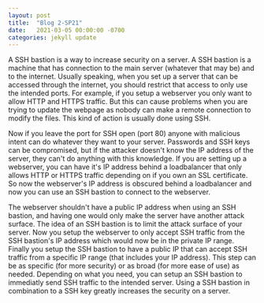 ```yaml
---
layout: post
title:  "Blog 2-SP21"
date:   2021-03-05 00:00:00 -0700
categories: jekyll update
---
```

A SSH bastion is a way to increase security on a server. A SSH bastion is a machine that has connection to the main server (whatever that may be) and to the internet. Usually speaking, when you set up a server that can be accessed through the internet, you should restrict that access to only use the intended ports. For example, if you setup a webserver you only want to allow HTTP and HTTPS traffic. But this can cause problems when you are trying to update the webpage as nobody can make a remote connection to modify the files. This kind of action is usually done using SSH.

Now if you leave the port for SSH open (port 80) anyone with malicious intent can do whatever they want to your server. Passwords and SSH keys can be  compromised, but if the attacker doesn't know the IP address of the server, they can't do anything with this knowledge. If you are setting up a webserver, you can have it's IP address behind a loadbalancer that only allows HTTP or HTTPS traffic depending on if you own an SSL certificate. So now the webserver's IP address is obscured behind a loadbalancer and now you can use an SSH bastion to connect to the webserver.

The webserver shouldn't have a public IP address when using an SSH bastion, and having one would only make the server have another attack surface. The idea of an SSH bastion is to limit the attack surface of your server. Now you setup the webserver to only accept SSH traffic from the SSH bastion's IP address which would now be in the private IP range. Finally you setup the SSH bastion to have a public IP that can accept SSH traffic from a specific IP range (that includes your IP address). This step can be as specific (for more security) or as broad (for more ease of use) as needed. Depending on what you need, you can setup an SSH bastion to immediatly send SSH traffic to the intended server. Using a SSH bastion in combination to a SSH key greatly increases the security on a server.